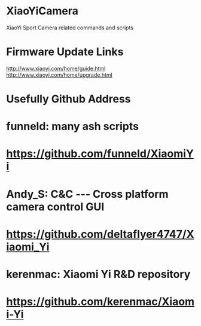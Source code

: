 # XiaoYiCamera
XiaoYi Sport Camera related commands and scripts

# Firmware Update Links
http://www.xiaoyi.com/home/guide.html
http://www.xiaoyi.com/home/upgrade.html

# Usefully Github Address

# funneld: many ash scripts
# https://github.com/funneld/XiaomiYi

# Andy_S: C&C --- Cross platform camera control GUI
# https://github.com/deltaflyer4747/Xiaomi_Yi

# kerenmac: Xiaomi Yi R&D repository
# https://github.com/kerenmac/Xiaomi-Yi

